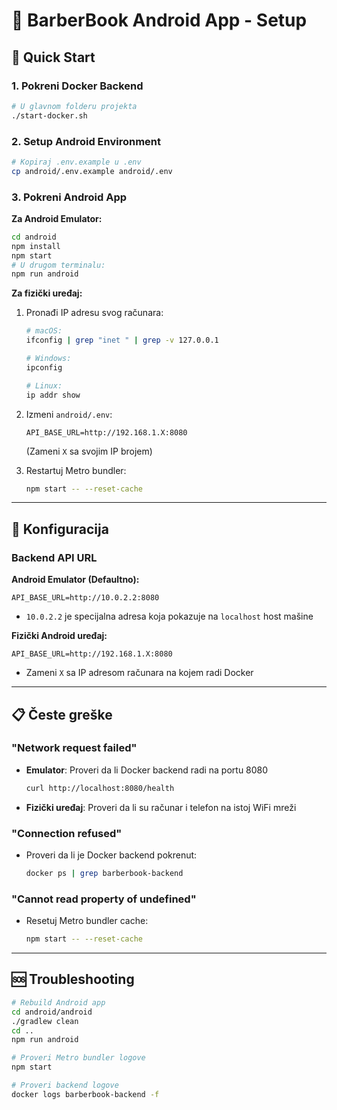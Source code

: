 # 📱 BarberBook Android App - Setup

## 🚀 Quick Start

### 1. Pokreni Docker Backend
```bash
# U glavnom folderu projekta
./start-docker.sh
```

### 2. Setup Android Environment
```bash
# Kopiraj .env.example u .env
cp android/.env.example android/.env
```

### 3. Pokreni Android App

**Za Android Emulator:**
```bash
cd android
npm install
npm start
# U drugom terminalu:
npm run android
```

**Za fizički uređaj:**
1. Pronađi IP adresu svog računara:
   ```bash
   # macOS:
   ifconfig | grep "inet " | grep -v 127.0.0.1
   
   # Windows:
   ipconfig
   
   # Linux:
   ip addr show
   ```

2. Izmeni `android/.env`:
   ```properties
   API_BASE_URL=http://192.168.1.X:8080
   ```
   (Zameni `X` sa svojim IP brojem)

3. Restartuj Metro bundler:
   ```bash
   npm start -- --reset-cache
   ```

---

## 🔧 Konfiguracija

### Backend API URL

**Android Emulator (Defaultno):**
```properties
API_BASE_URL=http://10.0.2.2:8080
```
- `10.0.2.2` je specijalna adresa koja pokazuje na `localhost` host mašine

**Fizički Android uređaj:**
```properties
API_BASE_URL=http://192.168.1.X:8080
```
- Zameni `X` sa IP adresom računara na kojem radi Docker

---

## 📋 Česte greške

### "Network request failed"
- **Emulator**: Proveri da li Docker backend radi na portu 8080
  ```bash
  curl http://localhost:8080/health
  ```
- **Fizički uređaj**: Proveri da li su računar i telefon na istoj WiFi mreži

### "Connection refused"
- Proveri da li je Docker backend pokrenut:
  ```bash
  docker ps | grep barberbook-backend
  ```

### "Cannot read property of undefined"
- Resetuj Metro bundler cache:
  ```bash
  npm start -- --reset-cache
  ```

---

## 🆘 Troubleshooting

```bash
# Rebuild Android app
cd android/android
./gradlew clean
cd ..
npm run android

# Proveri Metro bundler logove
npm start

# Proveri backend logove
docker logs barberbook-backend -f
```
